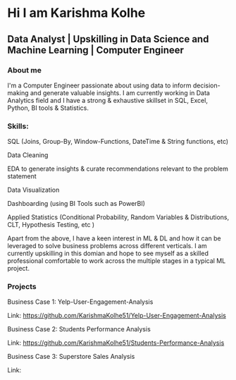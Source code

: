 # Hi I am Karishma Kolhe

## Data Analyst | Upskilling in Data Science and Machine Learning | Computer Engineer

### About me

I'm a Computer Engineer passionate about using data to inform decision-making and generate valuable insights. I am currently working in Data Analytics field and I have a strong & exhaustive skillset in SQL, Excel, Python, BI tools & Statistics.

### Skills:

SQL (Joins, Group-By, Window-Functions, DateTime & String functions, etc)

Data Cleaning

EDA to generate insights & curate recommendations relevant to the problem statement

Data Visualization

Dashboarding (using BI Tools such as PowerBI)

Applied Statistics (Conditional Probability, Random Variables & Distributions, CLT, Hypothesis Testing, etc )

Apart from the above, I have a keen interest in ML & DL and how it can be leveraged to solve business problems across different verticals. I am currently upskilling in this domian and hope to see myself as a skilled professional comfortable to work across the multiple stages in a typical ML project.

### Projects

Business Case 1: Yelp-User-Engagement-Analysis

Link: https://github.com/KarishmaKolhe51/Yelp-User-Engagement-Analysis

Business Case 2: Students Performance Analysis

Link: https://github.com/KarishmaKolhe51/Students-Performance-Analysis

Business Case 3: Superstore Sales Analysis

Link: 
